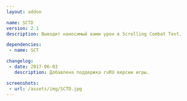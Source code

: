 ```yaml
---
layout: addon

name: SCTD
version: 2.1
description: Выводит наносимый вами урон в Scrolling Combat Text.

dependencies:
 - name: SCT

changelog:
 - date: 2017-06-03
   description: Добавлена поддержка ruRU версии игры.

screenshots:
 - url: /assets/img/SCTD.jpg
---
```

